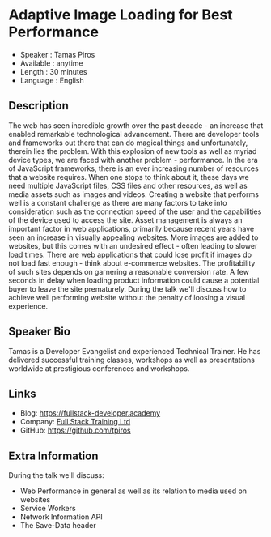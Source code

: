 Adaptive Image Loading for Best Performance
=========================

* Speaker   : Tamas Piros
* Available : anytime
* Length    : 30 minutes
* Language  : English

Description
-----------

The web has seen incredible growth over the past decade - an increase that enabled remarkable technological advancement. There are developer tools and frameworks out there that can do magical things and unfortunately, therein lies the problem. With this explosion of new tools as well as myriad device types, we are faced with another problem - performance.
In the era of JavaScript frameworks, there is an ever increasing number of resources that a website requires. When one stops to think about it, these days we need multiple JavaScript files, CSS files and other resources, as well as media assets such as images and videos.
Creating a website that performs well is a constant challenge as there are many factors to take into consideration such as the connection speed of the user and the capabilities of the device used to access the site.
Asset management is always an important factor in web applications, primarily because recent years have seen an increase in visually appealing websites. More images are added to websites, but this comes with an undesired effect - often leading to slower load times.
There are web applications that could lose profit if images do not load fast enough - think about e-commerce websites. The profitability of such sites depends on garnering a reasonable conversion rate. A few seconds in delay when loading product information could cause a potential buyer to leave the site prematurely.
During the talk we'll discuss how to achieve well performing website without the penalty of loosing a visual experience.

Speaker Bio
-----------

Tamas is a Developer Evangelist and experienced Technical Trainer. He has delivered successful training classes, workshops as well as presentations worldwide at prestigious conferences and workshops.

Links
-----

* Blog: https://fullstack-developer.academy
* Company: [Full Stack Training Ltd](https://www.fullstacktraining.com/)
* GitHub: https://github.com/tpiros

Extra Information
-----------------

During the talk we'll discuss:
- Web Performance in general as well as its relation to media used on websites
- Service Workers
- Network Information API
- The Save-Data header